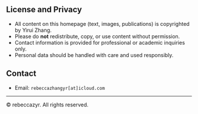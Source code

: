 ## License and Privacy
- All content on this homepage (text, images, publications) is copyrighted by Yirui Zhang.  
- Please do **not** redistribute, copy, or use content without permission.  
- Contact information is provided for professional or academic inquiries only.  
- Personal data should be handled with care and used responsibly.

## Contact
- Email: `rebeccazhangyr[at]icloud.com`
---

© rebeccazyr. All rights reserved.
